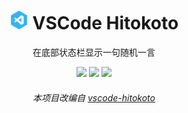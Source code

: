 <h1 align="center"><img src="logo.png" height="30px"> VSCode Hitokoto</h1>

<p align="center">
    在底部状态栏显示一句随机一言
</p>

<div align="center">
<img src="https://vsmarketplacebadges.dev/version/gongzhenab.vscode-hitokoto.svg">
<img src="https://vsmarketplacebadges.dev/installs/gongzhenab.vscode-hitokoto.svg">
<img src="https://vsmarketplacebadges.dev/rating-star/gongzhenab.vscode-hitokoto.svg">
</div>

<h6 align="center">本项目改编自 <a href="https://github.com/minisola/vscode-hitokoto">vscode-hitokoto</a></h6>
